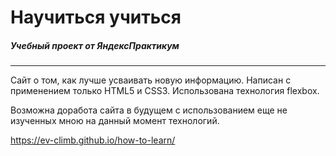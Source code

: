 # Научиться учиться
##### Учебный проект от ЯндексПрактикум
---

Сайт о том, как лучше усваивать новую информацию. Написан с применением только HTML5 и CSS3. Использована технология flexbox.

Возможна доработа сайта в будущем с использованием еще не изученных мною на данный момент технологий.

https://ev-climb.github.io/how-to-learn/
